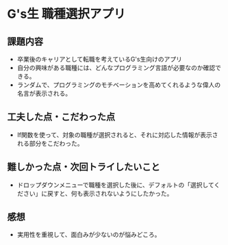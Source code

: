 # G's生 職種選択アプリ

## 課題内容
- 卒業後のキャリアとして転職を考えているG's生向けのアプリ
- 自分の興味がある職種には、どんなプログラミング言語が必要なのか確認できる。
- ランダムで、プログラミングのモチベーションを高めてくれるような偉人の名言が表示される。

## 工夫した点・こだわった点
- If関数を使って、対象の職種が選択されると、それに対応した情報が表示される部分をこだわった。

## 難しかった点・次回トライしたいこと
- ドロップダウンメニューで職種を選択した後に、デフォルトの「選択してください」に戻すと、何も表示されないようにしたかった。

## 感想
- 実用性を重視して、面白みが少ないのが悩みどころ。
